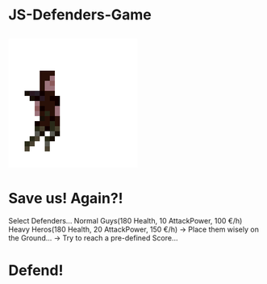 # JS-Defenders-Game

## ![BAT](hero1_card.png)
# Save us! Again?!

Select Defenders...
Normal Guys(180 Health, 10 AttackPower, 100 €/h)
Heavy Heros(180 Health, 20 AttackPower, 150 €/h)
-> Place them wisely on the Ground...
-> Try to reach a pre-defined Score...
# Defend!
